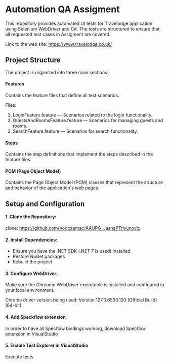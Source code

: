 ﻿
# Automation QA Assigment

This repository provides automated UI tests for Travelodge application using Selenium WebDriver and C#. The tests are structured to ensure that all requested test cases in Assigment are covered.

Link to the web site: https://www.travelodge.co.uk/


##  Project Structure

The project is organized into three main sections:

#### Features
Contains the feature files that define all test scenarios.

Files:
1. LoginFeature.feature — Scenarios related to the login functionality.
2. GuestsAndRoomsFeature.feature — Scenarios for managing guests and rooms.
3. SearchFeature.feature — Scenarios for search functionality.

#### Steps
Contains the step definitions that implement the steps described in the feature files.


#### POM (Page Object Model)
Contains the Page Object Model (POM) classes that represent the structure and behavior of the application's web pages.
## Setup and Configuration

#### 1. Clone the Repository:

clone:  https://github.com/Vodozemac/AAUPG_JasnaPTrivunovic

#### 2. Install Dependencies:

- Ensure you have the .NET SDK (.NET 7 is used) installed.
- Restore NuGet packages
- Rebuild the project

#### 3. Configure WebDriver:

Make sure the Chreome WebDriver executable is installed and configured in your local environment.

Chrome driver version being used: Version 127.0.6533.120 (Official Build) (64-bit)

#### 4. Add Speckflow extension
In order to have all Specflow bindings working, download Specflow extension in VisualStudio

#### 5. Enable Test Explorer in VisualStudio
Execute tests
